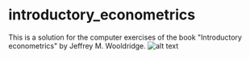 # introductory_econometrics
This is a solution for the computer exercises of the book "Introductory econometrics" by Jeffrey M. Wooldridge.
![alt text](https://github.com/vahidNaghshin/Data_structures_and_algorithms_in_Python/blob/main/71NU9c9ZutL._AC_UF894,1000_QL80_.jpg)
